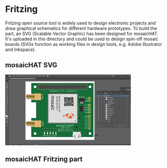 # Fritzing

Fritzing open source tool is widely used to design electronic projects and draw graphical schematics for different hardware prototypes. To build the part, an SVG (Scalable Vector Graphic) has been designed for mosaicHAT. It's uploaded in this directory and could be used to design spin-off mosaic boards (SVGs function as working files in design tools, e.g. Adobe Illustrator and Inkspace).

## mosaicHAT SVG

<img src="../doc_resources/mosaicHAT_SVG.JPG" width="80%">

## mosaicHAT Fritzing part
